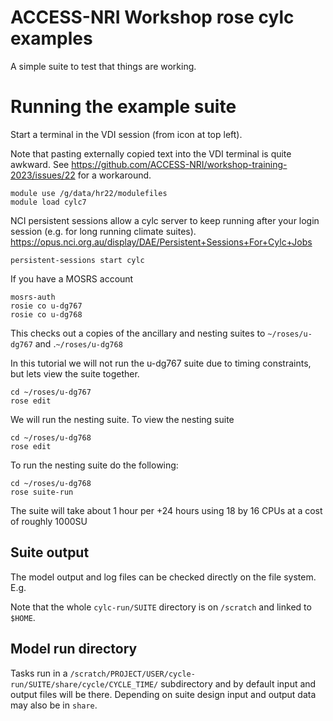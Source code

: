 # ACCESS-NRI Workshop rose cylc examples
<p>A simple suite to test that things are working.</p>

#  Running the example suite

Start a terminal in the VDI session (from icon at top left).

Note that pasting externally copied text into the VDI terminal is quite awkward. See https://github.com/ACCESS-NRI/workshop-training-2023/issues/22 for a workaround.

```
module use /g/data/hr22/modulefiles
module load cylc7
```

NCI persistent sessions allow a cylc server to keep running after your login session (e.g. for long running climate suites).
https://opus.nci.org.au/display/DAE/Persistent+Sessions+For+Cylc+Jobs

```
persistent-sessions start cylc
```

If you have a MOSRS account

```
mosrs-auth
rosie co u-dg767
rosie co u-dg768
```
This checks out a copies of the ancillary and nesting suites to `~/roses/u-dg767` and .`~/roses/u-dg768`

In this tutorial we will not run the u-dg767 suite due to timing constraints, but lets view the suite together.

```
cd ~/roses/u-dg767
rose edit
```

We will run the nesting suite.  To view the nesting suite

```
cd ~/roses/u-dg768
rose edit
```

To run the nesting suite do the following:
```
cd ~/roses/u-dg768
rose suite-run
```

The suite will take about 1 hour per +24 hours using 18 by 16 CPUs at a cost of roughly 1000SU

## Suite output
The model output and log files can be checked directly on the file system. E.g.

Note that the whole `cylc-run/SUITE` directory is on `/scratch` and linked to `$HOME`.

## Model run directory
Tasks run in a `/scratch/PROJECT/USER/cycle-run/SUITE/share/cycle/CYCLE_TIME/` subdirectory and by default input and output files will be there. Depending on suite design input and output data may also be in `share`.
